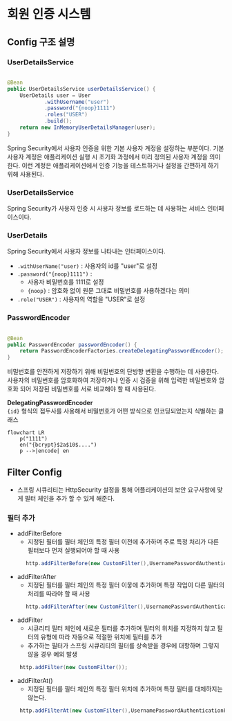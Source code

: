 # 회원 인증 시스템

## Config 구조 설명

### UserDetailsService

```java

@Bean
public UserDetailsService userDetailsService() {
	UserDetails user = User
			.withUsername("user")
			.password("{noop}1111")
			.roles("USER")
			.build();
	return new InMemoryUserDetailsManager(user);
}
```

Spring Security에서 사용자 인증을 위한 기본 사용자 계정을 설정하는 부분이다.
기본 사용자 계정은 애플리케이션 실행 시 초기화 과정에서 미리 정의된 사용자 계정을 의미한다.
이런 계정은 애플리케이션에서 인증 기능을 테스트하거나 설정을 간편하게 하기 위해 사용된다.

### UserDetailsService

Spring Security가 사용자 인증 시 사용자 정보를 로드하는 데 사용하는 서비스 인터페이스이다.

### UserDetails

Spring Security에서 사용자 정보를 나타내는 인터페이스이다.

- `.withUserName("user)` : 사용자의 id를 "user"로 설정
- `.password("{noop}1111")` :
    - 사용자 비밀번호를 1111로 설정
    - `{noop}` : 암호화 없이 원문 그대로 비밀번호를 사용하겠다는 의미
- `.role("USER")` : 사용자의 역할을 "USER"로 설정

### PasswordEncoder

```java

@Bean
public PasswordEncoder passwordEncoder() {
	return PasswordEncoderFactories.createDelegatingPasswordEncoder();
}
```

비밀번호를 안전하게 저장하기 위해 비밀번호의 단방향 변환을 수행하는 데 사용한다.
사용자의 비밀번호를 암호화하여 저장하거나 인증 시 검증을 위해 입력한 비밀번호와 암호화 되어 저장된 비밀번호를 서로 비교해야 할 때 사용된다.

**DelegatingPasswordEncoder**  
`{id}` 형식의 접두사를 사용해서 비밀번호가 어떤 방식으로 인코딩되었는지 식별하는 클래스

```mermaid
flowchart LR
    p("1111")
    en("{bcrypt}$2a$10$....")
    p -->|encode| en
```

## Filter Config

- 스프링 시큐리티는 HttpSecurity 설정을 통해 어플리케이션의 보안 요구사항에 맞게 필터 체인을 추가 할 수 있게 해준다.

### 필터 추가

- addFilterBefore
    - 지정된 필터를 필터 체인의 특정 필터 이전에 추가하며 주로 특정 처리가 다른 필터보다 먼저 실행되어야 할 때 사용

```java
      http.addFilterBefore(new CustomFilter(),UsernamePasswordAuthenticationFilter.class);
```

- addFilterAfter
    - 지정된 필터를 필터 체인의 특정 필터 이웋에 추가하며 특정 작업이 다른 필터의 처리를 따라야 할 때 사용

```java
      http.addFilterAfter(new CustomFilter(),UsernamePasswordAuthenticationFilter.class);
```

- addFilter
    - 시큐리티 필터 체인에 새로운 필터를 추가하며 필터의 위치를 지정하지 않고 필터의 유형에 따라 자동으로 적절한 위치에 필터를 추가
    - 추가하는 필터가 스프링 시큐리티의 필터를 상속받을 경우에 대항하며 그렇지 않을 경우 예외 발생

```java
    http.addFilter(new CustomFilter());
```

- addFilterAt()
    - 지정된 필터를 필터 체인의 특정 필터 위치에 추가하며 특정 필터를 대체하지는 않는다.

```java
    http.addFilterAt(new CustomFilter(),UsernamePasswordAuthenticationFilter.class);
```